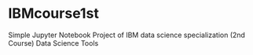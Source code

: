 # IBMcourse1st
Simple Jupyter Notebook Project of IBM data science specialization (2nd Course) Data Science Tools
